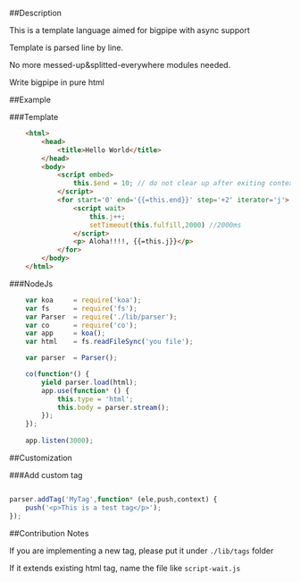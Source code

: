 ##Description

This is a template language aimed for bigpipe with async support

Template is parsed line by line.

No more messed-up&splitted-everywhere modules needed.

Write bigpipe in pure html

##Example

###Template

```html
	<html>
		<head>
			<title>Hello World</title>
		</head>
		<body>
			<script embed>
				this.$end = 10; // do not clear up after exiting context.
			</script>
			<for start='0' end='{{=this.end}}' step='+2' iterator='j'>
				<script wait>
					this.j++;
					setTimeout(this.fulfill,2000) //2000ms
				</script>
				<p> Aloha!!!!, {{=this.j}}</p>
			</for>	
		</body>
	</html>
```

###NodeJs

```js
	var koa 	= require('koa');
	var fs		= require('fs');
	var Parser  = require('./lib/parser');
	var co 		= require('co');
	var app 	= koa();
	var html 	= fs.readFileSync('you file');

	var parser 	= Parser();

	co(function*() {
		yield parser.load(html);
		app.use(function* () {
			this.type = 'html';
			this.body = parser.stream();
		});
	});
	
	app.listen(3000);

```

##Customization

###Add custom tag

```js

parser.addTag('MyTag',function* (ele,push,context) {
	push('<p>This is a test tag</p>');
});

```

##Contribution Notes

If you are implementing a new tag, please put it under `./lib/tags` folder

If it extends existing html tag, name the file like `script-wait.js`

